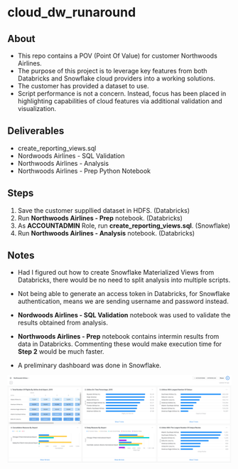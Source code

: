 # cloud_dw_runaround

## About

- This repo contains a POV (Point Of Value) for customer Northwoods Airlines.  
- The purpose of this project is to leverage key features from both Databricks and Snowflake cloud providers into a working solutions.  
- The customer has provided a dataset to use.  
- Script performance is not a concern.  Instead, focus has been placed in highlighting capabilities of cloud features via additional validation and visualization.

## Deliverables

- create_reporting_views.sql
- Nordwoods Airlines - SQL Validation
- Northwoods Airlines - Analysis
- Northwoods Airlines - Prep Python Notebook

## Steps

1. Save the customer suppllied dataset in HDFS. (Databricks)
2. Run **Northwoods Airlines - Prep** notebook. (Databricks)
3. As **ACCOUNTADMIN** Role, run **create_reporting_views.sql**. (Snowflake)
4. Run **Northwoods Airlines - Analysis** notebook. (Databricks)

## Notes

- Had I figured out how to create Snowflake Materialized Views from Databricks, there would be no need to split analysis into multiple scripts.

- Not being able to generate an access token in Databricks, for Snowflake authentication, means we are sending username and password instead.

- **Nordwoods Airlines - SQL Validation** notebook was used to validate the results obtained from analysis.

- **Northwoods Airlines - Prep** notebook contains intermin results from data in Databricks.  Commenting these would make execution time for **Step 2** would be much faster.

- A preliminary dashboard was done in Snowflake.

![Snowflake Dashboard](snowflake_dashboard.png)

